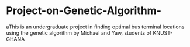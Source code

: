 # Project-on-Genetic-Algorithm-
aThis is an undergraduate project in finding optimal bus terminal locations using the genetic algorithm by Michael and Yaw, students of KNUST-GHANA
